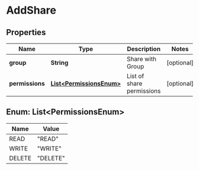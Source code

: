 

# AddShare


## Properties

| Name | Type | Description | Notes |
|------------ | ------------- | ------------- | -------------|
|**group** | **String** | Share with Group |  [optional] |
|**permissions** | [**List&lt;PermissionsEnum&gt;**](#List&lt;PermissionsEnum&gt;) | List of share permissions |  [optional] |



## Enum: List&lt;PermissionsEnum&gt;

| Name | Value |
|---- | -----|
| READ | &quot;READ&quot; |
| WRITE | &quot;WRITE&quot; |
| DELETE | &quot;DELETE&quot; |



